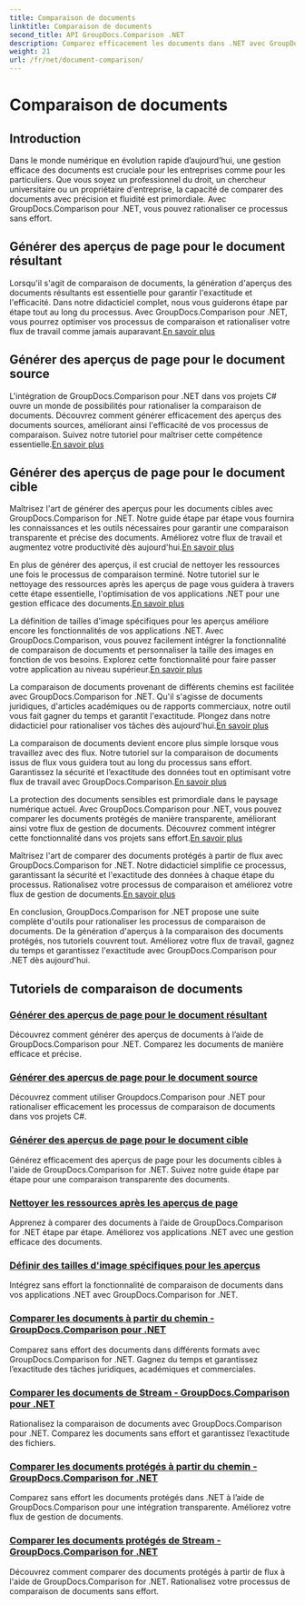 ```yaml
---
title: Comparaison de documents
linktitle: Comparaison de documents
second_title: API GroupDocs.Comparison .NET
description: Comparez efficacement les documents dans .NET avec GroupDocs.Comparison. Rationalisez la gestion des documents, améliorez le flux de travail et garantissez l’exactitude. Apprendre encore plus!
weight: 21
url: /fr/net/document-comparison/
---
```


# Comparaison de documents

## Introduction

Dans le monde numérique en évolution rapide d’aujourd’hui, une gestion efficace des documents est cruciale pour les entreprises comme pour les particuliers. Que vous soyez un professionnel du droit, un chercheur universitaire ou un propriétaire d'entreprise, la capacité de comparer des documents avec précision et fluidité est primordiale. Avec GroupDocs.Comparison pour .NET, vous pouvez rationaliser ce processus sans effort.

## Générer des aperçus de page pour le document résultant

 Lorsqu'il s'agit de comparaison de documents, la génération d'aperçus des documents résultants est essentielle pour garantir l'exactitude et l'efficacité. Dans notre didacticiel complet, nous vous guiderons étape par étape tout au long du processus. Avec GroupDocs.Comparison pour .NET, vous pourrez optimiser vos processus de comparaison et rationaliser votre flux de travail comme jamais auparavant.[En savoir plus](./generate-page-previews-resultant-document/)

## Générer des aperçus de page pour le document source

L'intégration de GroupDocs.Comparison pour .NET dans vos projets C# ouvre un monde de possibilités pour rationaliser la comparaison de documents. Découvrez comment générer efficacement des aperçus des documents sources, améliorant ainsi l'efficacité de vos processus de comparaison. Suivez notre tutoriel pour maîtriser cette compétence essentielle.[En savoir plus](./generate-page-previews-source-document/)

## Générer des aperçus de page pour le document cible

 Maîtrisez l'art de générer des aperçus pour les documents cibles avec GroupDocs.Comparison for .NET. Notre guide étape par étape vous fournira les connaissances et les outils nécessaires pour garantir une comparaison transparente et précise des documents. Améliorez votre flux de travail et augmentez votre productivité dès aujourd'hui.[En savoir plus](./generate-page-previews-target-document/)

 En plus de générer des aperçus, il est crucial de nettoyer les ressources une fois le processus de comparaison terminé. Notre tutoriel sur le nettoyage des ressources après les aperçus de page vous guidera à travers cette étape essentielle, l'optimisation de vos applications .NET pour une gestion efficace des documents.[En savoir plus](./clean-resources-after-page-previews/)

La définition de tailles d'image spécifiques pour les aperçus améliore encore les fonctionnalités de vos applications .NET. Avec GroupDocs.Comparison, vous pouvez facilement intégrer la fonctionnalité de comparaison de documents et personnaliser la taille des images en fonction de vos besoins. Explorez cette fonctionnalité pour faire passer votre application au niveau supérieur.[En savoir plus](./set-specific-image-sizes-for-previews/)

 La comparaison de documents provenant de différents chemins est facilitée avec GroupDocs.Comparison for .NET. Qu'il s'agisse de documents juridiques, d'articles académiques ou de rapports commerciaux, notre outil vous fait gagner du temps et garantit l'exactitude. Plongez dans notre didacticiel pour rationaliser vos tâches dès aujourd'hui.[En savoir plus](./compare-documents-from-path/)

 La comparaison de documents devient encore plus simple lorsque vous travaillez avec des flux. Notre tutoriel sur la comparaison de documents issus de flux vous guidera tout au long du processus sans effort. Garantissez la sécurité et l’exactitude des données tout en optimisant votre flux de travail avec GroupDocs.Comparison.[En savoir plus](./compare-documents-from-stream/)

La protection des documents sensibles est primordiale dans le paysage numérique actuel. Avec GroupDocs.Comparison pour .NET, vous pouvez comparer les documents protégés de manière transparente, améliorant ainsi votre flux de gestion de documents. Découvrez comment intégrer cette fonctionnalité dans vos projets sans effort.[En savoir plus](./compare-protected-documents-from-path/)

 Maîtrisez l'art de comparer des documents protégés à partir de flux avec GroupDocs.Comparison for .NET. Notre didacticiel simplifie ce processus, garantissant la sécurité et l'exactitude des données à chaque étape du processus. Rationalisez votre processus de comparaison et améliorez votre flux de gestion de documents.[En savoir plus](./compare-protected-documents-from-stream/)

En conclusion, GroupDocs.Comparison for .NET propose une suite complète d'outils pour rationaliser les processus de comparaison de documents. De la génération d'aperçus à la comparaison des documents protégés, nos tutoriels couvrent tout. Améliorez votre flux de travail, gagnez du temps et garantissez l'exactitude avec GroupDocs.Comparison pour .NET dès aujourd'hui.
## Tutoriels de comparaison de documents
### [Générer des aperçus de page pour le document résultant](./generate-page-previews-resultant-document/)
Découvrez comment générer des aperçus de documents à l’aide de GroupDocs.Comparison pour .NET. Comparez les documents de manière efficace et précise.
### [Générer des aperçus de page pour le document source](./generate-page-previews-source-document/)
Découvrez comment utiliser Groupdocs.Comparison pour .NET pour rationaliser efficacement les processus de comparaison de documents dans vos projets C#.
### [Générer des aperçus de page pour le document cible](./generate-page-previews-target-document/)
Générez efficacement des aperçus de page pour les documents cibles à l'aide de GroupDocs.Comparison for .NET. Suivez notre guide étape par étape pour une comparaison transparente des documents.
### [Nettoyer les ressources après les aperçus de page](./clean-resources-after-page-previews/)
Apprenez à comparer des documents à l’aide de GroupDocs.Comparison for .NET étape par étape. Améliorez vos applications .NET avec une gestion efficace des documents.
### [Définir des tailles d'image spécifiques pour les aperçus](./set-specific-image-sizes-for-previews/)
Intégrez sans effort la fonctionnalité de comparaison de documents dans vos applications .NET avec GroupDocs.Comparison for .NET.
### [Comparer les documents à partir du chemin - GroupDocs.Comparison pour .NET](./compare-documents-from-path/)
Comparez sans effort des documents dans différents formats avec GroupDocs.Comparison for .NET. Gagnez du temps et garantissez l’exactitude des tâches juridiques, académiques et commerciales.
### [Comparer les documents de Stream - GroupDocs.Comparison pour .NET](./compare-documents-from-stream/)
Rationalisez la comparaison de documents avec GroupDocs.Comparison pour .NET. Comparez les documents sans effort et garantissez l’exactitude des fichiers.
### [Comparer les documents protégés à partir du chemin - GroupDocs.Comparison for .NET](./compare-protected-documents-from-path/)
Comparez sans effort les documents protégés dans .NET à l’aide de GroupDocs.Comparison pour une intégration transparente. Améliorez votre flux de gestion de documents.
### [Comparer les documents protégés de Stream - GroupDocs.Comparison for .NET](./compare-protected-documents-from-stream/)
Découvrez comment comparer des documents protégés à partir de flux à l'aide de GroupDocs.Comparison for .NET. Rationalisez votre processus de comparaison de documents sans effort.